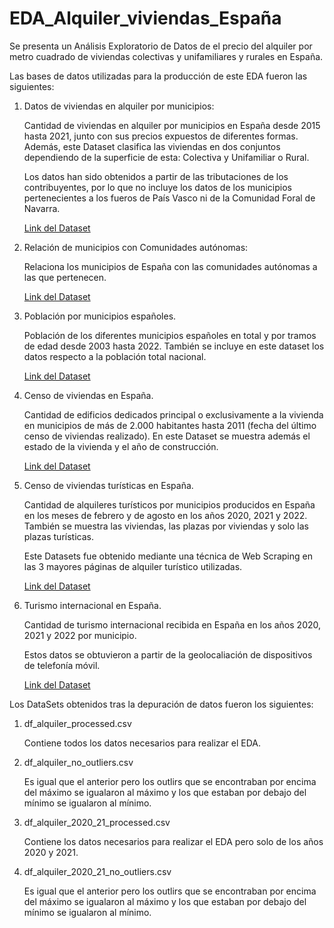 # EDA_Alquiler_viviendas_España 
  
Se presenta un Análisis Exploratorio de Datos de el precio del alquiler por metro cuadrado de viviendas colectivas y unifamiliares y rurales en España.  
  
Las bases de datos utilizadas para la producción de este EDA fueron las siguientes:  
1. Datos de viviendas en alquiler por municipios:
    
    Cantidad de viviendas en alquiler por municipios en España desde 2015 hasta 2021, junto con sus precios expuestos de diferentes formas. Además, este Dataset clasifica las viviendas en dos conjuntos dependiendo de la superficie de esta: Colectiva y Unifamiliar o Rural.  
      
    Los datos han sido obtenidos a partir de las tributaciones de los contribuyentes, por lo que no incluye los datos de los municipios pertenecientes a los fueros de País Vasco ni de la Comunidad Foral de Navarra.
      
    [Link del Dataset](https://www.mitma.gob.es/vivienda/alquiler/indice-alquiler)

2. Relación de municipios con Comunidades autónomas:  
      
    Relaciona los municipios de España con las comunidades autónomas a las que pertenecen.
  
    [Link del Dataset](https://www.ine.es/dyngs/INEbase/es/operacion.htm?c=Estadistica_C&cid=1254736177031&menu=ultiDatos&idp=1254734710990)


3. Población por municipios españoles.  
      
    Población de los diferentes municipios españoles en total y por tramos de edad desde 2003 hasta 2022. También se incluye en este dataset los datos respecto a la población total nacional.
      
    [Link del Dataset](https://www.ine.es/jaxi/Tabla.htm?tpx=55200&L=0)

4. Censo de viviendas en España.
    
    Cantidad de edificios dedicados principal o exclusivamente a la vivienda en municipios de más de 2.000 habitantes hasta 2011 (fecha del último censo de viviendas realizado). En este Dataset se muestra además el estado de la vivienda y el año de construcción.
    
    [Link del Dataset](https://www.ine.es/jaxi/Tabla.htm?path=/t20/e244/edificios/p04/l0/&file=2mun00.px&L=0)

5. Censo de viviendas turísticas en España.  
  
    Cantidad de alquileres turísticos por municipios producidos en España en los meses de febrero y de agosto en los años 2020, 2021 y 2022. También se muestra las viviendas, las plazas por viviendas y solo las plazas turísticas.  
      
    Este Datasets fue obtenido mediante una técnica de Web Scraping en las 3 mayores páginas de alquiler turístico utilizadas.
    
    [Link del Dataset](https://www.ine.es/jaxiT3/Tabla.htm?t=39363)
  
6. Turismo internacional en España.
    
    Cantidad de turismo internacional recibida en España en los años 2020, 2021 y 2022 por municipio.
      
    Estos datos se obtuvieron a partir de la geolocaliación de dispositivos de telefonía móvil.
    
    [Link del Dataset](https://www.ine.es/dynt3/inebase/es/index.htm?padre=8578&capsel=8579)
  
Los DataSets obtenidos tras la depuración de datos fueron los siguientes:
 1. df_alquiler_processed.csv
   
     Contiene todos los datos necesarios para realizar el EDA.
   
 2. df_alquiler_no_outliers.csv
   
     Es igual que el anterior pero los outlirs que se encontraban por encima del máximo se igualaron al máximo y los que estaban por debajo del mínimo se igualaron al mínimo.
   
 3. df_alquiler_2020_21_processed.csv
   
     Contiene los datos necesarios para realizar el EDA pero solo de los años 2020 y 2021.
 
 4. df_alquiler_2020_21_no_outliers.csv
   
     Es igual que el anterior pero los outlirs que se encontraban por encima del máximo se igualaron al máximo y los que estaban por debajo del mínimo se igualaron al mínimo.
